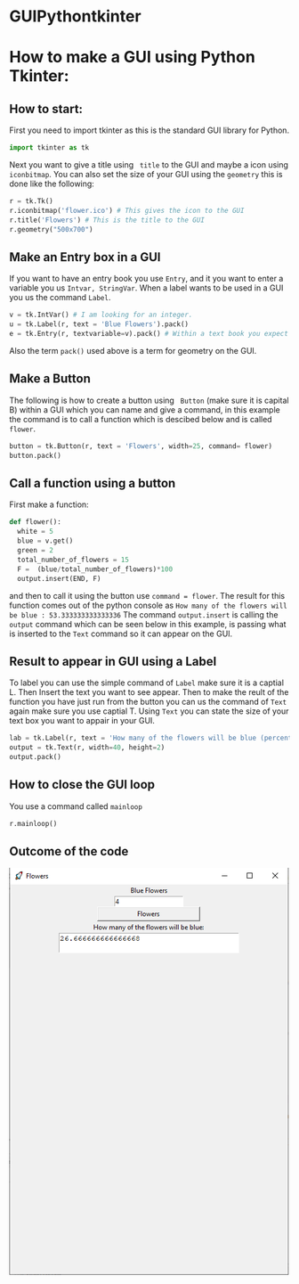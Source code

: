 # GUIPythontkinter
# How to make a GUI using Python Tkinter:
## How to start:
First you need to import tkinter as this is the standard GUI library for Python.

```python
import tkinter as tk 
```

Next you want to give a title using ``` title``` to the GUI and maybe a icon using ``` iconbitmap ```. 
You can also set the size of your GUI using the ``` geometry ``` this is done like the following:

```python
r = tk.Tk() 
r.iconbitmap('flower.ico') # This gives the icon to the GUI 
r.title('Flowers') # This is the title to the GUI 
r.geometry("500x700")
```
## Make an Entry box in a GUI

If you want to have an entry book you use ```Entry```, and it you want to enter a variable you us ```Intvar, StringVar```. 
When a label wants to be used in a GUI you us the command ```Label```. 

```python
v = tk.IntVar() # I am looking for an integer.
u = tk.Label(r, text = 'Blue Flowers').pack()
e = tk.Entry(r, textvariable=v).pack() # Within a text book you expect an integer to be inserted.
```

Also the term ``` pack() ``` used above is a term for geometry on the GUI. 

## Make a Button 

The following is how to create a button using ``` Button``` (make sure it is capital B) within a GUI which you can name and give a command, in this example the command is to call a function which is descibed below and is called ```flower```.

```python
button = tk.Button(r, text = 'Flowers', width=25, command= flower)
button.pack()
```

## Call a function using a button

First make a function: 

```python
def flower():
  white = 5
  blue = v.get()
  green = 2
  total_number_of_flowers = 15 
  F =  (blue/total_number_of_flowers)*100
  output.insert(END, F)
```

and then to call it using the button use ```command = flower```. 
The result for this function comes out of the python console as ``` How many of the flowers will be blue : 53.333333333333336 ```
The command ```output.insert``` is calling the ```output``` command which can be seen below in this example, is passing what is inserted to the ```Text``` command so it can appear on the GUI.

## Result to appear in GUI using a Label 
To label you can use the simple command of ```Label``` make sure it is a captial L. Then Insert the text you want to see appear. 
Then to make the reult of the function you have just run from the button you can us the command of ```Text``` again make sure you use captial T. Using ```Text``` you can state the size of your text box you want to appair in your GUI. 
```python
lab = tk.Label(r, text = 'How many of the flowers will be blue (percentage):').pack()
output = tk.Text(r, width=40, height=2)
output.pack()
```

## How to close the GUI loop
You use a command called ```mainloop```
```python
r.mainloop() 
```

## Outcome of the code

![alt text](https://github.com/HannahCurrivan/GUIPythontkinter/blob/master/gui.png)
